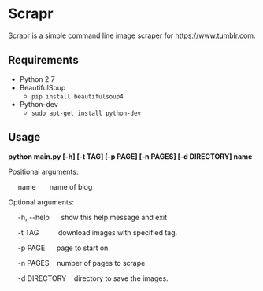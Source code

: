 # Scrapr
Scrapr is a simple command line image scraper for https://www.tumblr.com.

## Requirements
* Python 2.7
* BeautifulSoup
  * `pip install beautifulsoup4`
* Python-dev
  * `sudo apt-get install python-dev`

## Usage
**python main.py [-h] [-t TAG] [-p PAGE] [-n PAGES] [-d DIRECTORY] name**

Positional arguments:

&nbsp;&nbsp;&nbsp;&nbsp;&nbsp;name&nbsp;&nbsp;&nbsp;&nbsp;&nbsp;&nbsp;&nbsp;name of blog

Optional arguments:

&nbsp;&nbsp;&nbsp;&nbsp;&nbsp;-h, --help&nbsp;&nbsp;&nbsp;&nbsp;&nbsp;&nbsp;show this help message and exit
  
&nbsp;&nbsp;&nbsp;&nbsp;&nbsp;-t TAG&nbsp;&nbsp;&nbsp;&nbsp;&nbsp;&nbsp;&nbsp;&nbsp;&nbsp;&nbsp;download images with specified tag.
  
&nbsp;&nbsp;&nbsp;&nbsp;&nbsp;-p PAGE&nbsp;&nbsp;&nbsp;&nbsp;&nbsp;&nbsp;page to start on.
  
&nbsp;&nbsp;&nbsp;&nbsp;&nbsp;-n PAGES&nbsp;&nbsp;&nbsp;&nbsp;number of pages to scrape.

&nbsp;&nbsp;&nbsp;&nbsp;&nbsp;-d DIRECTORY &nbsp;&nbsp;  directory to save the images.

